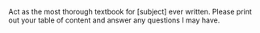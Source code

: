Act as the most thorough textbook for [subject] ever written. Please print out your table of content and answer any questions I may have.